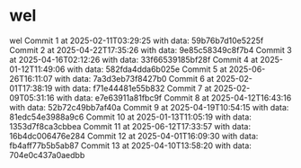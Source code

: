 # wel
wel
Commit 1 at 2025-02-11T03:29:25 with data: 59b76b7d10e5225f
Commit 2 at 2025-04-22T17:35:26 with data: 9e85c58349c8f7b4
Commit 3 at 2025-04-16T02:12:26 with data: 33f66539185bf28f
Commit 4 at 2025-01-12T11:49:06 with data: 582fda4dda6b025e
Commit 5 at 2025-06-26T16:11:07 with data: 7a3d3eb73f8427b0
Commit 6 at 2025-02-01T17:38:19 with data: f71e44481e55b832
Commit 7 at 2025-02-09T05:31:16 with data: e7e63911a81fbc9f
Commit 8 at 2025-04-12T16:43:16 with data: 52b72c49bb7af40a
Commit 9 at 2025-04-19T10:54:15 with data: 81edc54e3988a9c6
Commit 10 at 2025-01-13T11:05:19 with data: 1353d7f8ca3cbbea
Commit 11 at 2025-06-12T17:33:57 with data: 16b4dc006476e284
Commit 12 at 2025-04-01T16:09:30 with data: fb4aff77b5b5ab87
Commit 13 at 2025-04-10T13:58:20 with data: 704e0c437a0aedbb
